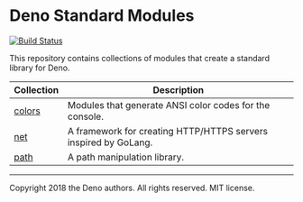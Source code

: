 # Deno Standard Modules

[![Build Status](https://travis-ci.com/denoland/deno_std.svg?branch=master)](https://travis-ci.com/denoland/deno_std)

This repository contains collections of modules that create a standard library
for Deno.

| Collection                   | Description                                                     |
| ---------------------------- | --------------------------------------------------------------- |
| [colors](./colors/README.md) | Modules that generate ANSI color codes for the console.         |
| [net](./net/README.md)       | A framework for creating HTTP/HTTPS servers inspired by GoLang. |
| [path](./path/README.md)     | A path manipulation library.                                    |

---

Copyright 2018 the Deno authors. All rights reserved. MIT license.
